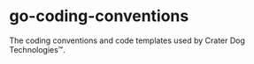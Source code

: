 # go-coding-conventions
The coding conventions and code templates used by Crater Dog Technologies™.
